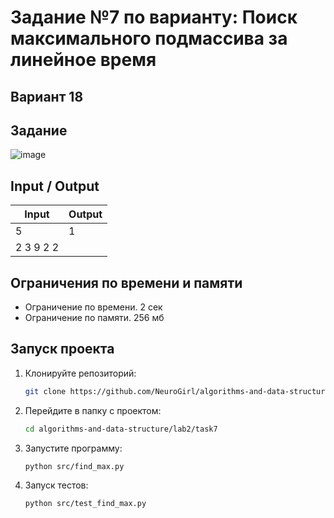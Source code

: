 # Задание №7 по варианту: Поиск максимального подмассива за линейное время

## Вариант 18

## Задание 

![image](https://github.com/user-attachments/assets/898009a1-eb13-47d9-87e5-b0512b25a166)

## Input / Output 

| Input    | Output   |
|----------|----------|
|5         |1         |
|2 3 9 2 2 |          |

## Ограничения по времени и памяти

- Ограничение по времени. 2 сек
- Ограничение по памяти. 256 мб

## Запуск проекта
1. Клонируйте репозиторий:
   ```bash
   git clone https://github.com/NeuroGirl/algorithms-and-data-structure.git
   ```
2. Перейдите в папку с проектом:
   ```bash
   cd algorithms-and-data-structure/lab2/task7
   
3. Запустите программу:
   ```bash
   python src/find_max.py
   ```

4. Запуск тестов:
   ```bash
   python src/test_find_max.py
   ```
